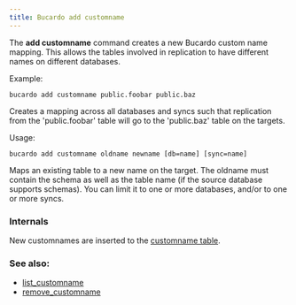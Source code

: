 ```yaml
---
title: Bucardo add customname
---
```


The **add customname** command creates a new Bucardo custom name mapping. This allows the tables involved in replication to have different names on different databases.

Example:

    bucardo add customname public.foobar public.baz

Creates a mapping across all databases and syncs such that replication from the 'public.foobar' table will go to the 'public.baz' table on the targets.

Usage:

    bucardo add customname oldname newname [db=name] [sync=name]

Maps an existing table to a new name on the target. The oldname must contain the schema as well as the table name (if the source database supports schemas). You can limit it to one or more databases, and/or to one or more syncs.

### Internals

New customnames are inserted to the [customname table](/Bucardo/schema/customname).

### See also:

-   [list_customname](/Bucardo/cli/list_customname)
-   [remove_customname](/Bucardo/cli/remove_customname)
